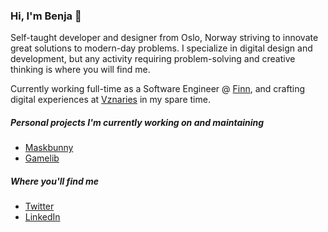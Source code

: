 ### Hi, I'm Benja 👋

Self-taught developer and designer from Oslo, Norway striving to innovate great solutions to modern-day problems. I specialize in digital design and development, but any activity requiring problem-solving and creative thinking is where you will find me.

Currently working full-time as a Software Engineer @ <a href="https://finn.no/">Finn</a>, and crafting digital experiences at <a href="https://vznaries.com/">Vznaries</a> in my spare time.

##### Personal projects I'm currently working on and maintaining
* <a href="https://maskbunny.com/">Maskbunny</a>
* <a href="https://gamelib.app/">Gamelib</a>

##### Where you'll find me
* <a href="https://twitter.com/benjaminakar/">Twitter</a>
* <a href="https://www.linkedin.com/in/benjaminakar/">LinkedIn</a>
